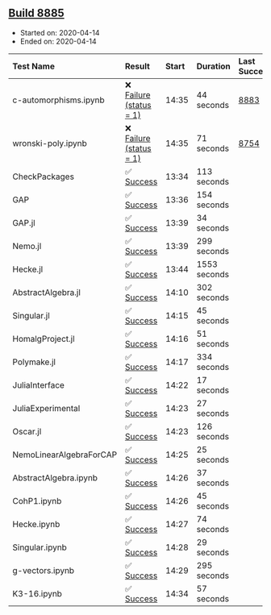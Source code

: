 ## [Build 8885](https://oscarci.mathematik.uni-kl.de/job/oscar/8885/)

* Started on: 2020-04-14
* Ended on: 2020-04-14

| Test Name    | Result | Start | Duration | Last Success | First Failure |
|:-------------|:-------|:------|:---------|:-------------|:--------------|
| c-automorphisms.ipynb | ❌ [Failure (status = 1)](https://oscarci.mathematik.uni-kl.de/job/oscar/8885/artifact/logs/build-8885/c-automorphisms.ipynb.log) | 14:35 | 44 seconds | [8883](https://oscarci.mathematik.uni-kl.de/job/oscar/8883/) | [8884](https://oscarci.mathematik.uni-kl.de/job/oscar/8884/) |
| wronski-poly.ipynb | ❌ [Failure (status = 1)](https://oscarci.mathematik.uni-kl.de/job/oscar/8885/artifact/logs/build-8885/wronski-poly.ipynb.log) | 14:35 | 71 seconds | [8754](https://oscarci.mathematik.uni-kl.de/job/oscar/8754/) | [8755](https://oscarci.mathematik.uni-kl.de/job/oscar/8755/) |
| CheckPackages | ✅ [Success](https://oscarci.mathematik.uni-kl.de/job/oscar/8885/artifact/logs/build-8885/CheckPackages.log) | 13:34 | 113 seconds |  |  |
| GAP | ✅ [Success](https://oscarci.mathematik.uni-kl.de/job/oscar/8885/artifact/logs/build-8885/GAP.log) | 13:36 | 154 seconds |  |  |
| GAP.jl | ✅ [Success](https://oscarci.mathematik.uni-kl.de/job/oscar/8885/artifact/logs/build-8885/GAP.jl.log) | 13:39 | 34 seconds |  |  |
| Nemo.jl | ✅ [Success](https://oscarci.mathematik.uni-kl.de/job/oscar/8885/artifact/logs/build-8885/Nemo.jl.log) | 13:39 | 299 seconds |  |  |
| Hecke.jl | ✅ [Success](https://oscarci.mathematik.uni-kl.de/job/oscar/8885/artifact/logs/build-8885/Hecke.jl.log) | 13:44 | 1553 seconds |  |  |
| AbstractAlgebra.jl | ✅ [Success](https://oscarci.mathematik.uni-kl.de/job/oscar/8885/artifact/logs/build-8885/AbstractAlgebra.jl.log) | 14:10 | 302 seconds |  |  |
| Singular.jl | ✅ [Success](https://oscarci.mathematik.uni-kl.de/job/oscar/8885/artifact/logs/build-8885/Singular.jl.log) | 14:15 | 45 seconds |  |  |
| HomalgProject.jl | ✅ [Success](https://oscarci.mathematik.uni-kl.de/job/oscar/8885/artifact/logs/build-8885/HomalgProject.jl.log) | 14:16 | 51 seconds |  |  |
| Polymake.jl | ✅ [Success](https://oscarci.mathematik.uni-kl.de/job/oscar/8885/artifact/logs/build-8885/Polymake.jl.log) | 14:17 | 334 seconds |  |  |
| JuliaInterface | ✅ [Success](https://oscarci.mathematik.uni-kl.de/job/oscar/8885/artifact/logs/build-8885/JuliaInterface.log) | 14:22 | 17 seconds |  |  |
| JuliaExperimental | ✅ [Success](https://oscarci.mathematik.uni-kl.de/job/oscar/8885/artifact/logs/build-8885/JuliaExperimental.log) | 14:23 | 27 seconds |  |  |
| Oscar.jl | ✅ [Success](https://oscarci.mathematik.uni-kl.de/job/oscar/8885/artifact/logs/build-8885/Oscar.jl.log) | 14:23 | 126 seconds |  |  |
| NemoLinearAlgebraForCAP | ✅ [Success](https://oscarci.mathematik.uni-kl.de/job/oscar/8885/artifact/logs/build-8885/NemoLinearAlgebraForCAP.log) | 14:25 | 25 seconds |  |  |
| AbstractAlgebra.ipynb | ✅ [Success](https://oscarci.mathematik.uni-kl.de/job/oscar/8885/artifact/logs/build-8885/AbstractAlgebra.ipynb.log) | 14:26 | 37 seconds |  |  |
| CohP1.ipynb | ✅ [Success](https://oscarci.mathematik.uni-kl.de/job/oscar/8885/artifact/logs/build-8885/CohP1.ipynb.log) | 14:26 | 45 seconds |  |  |
| Hecke.ipynb | ✅ [Success](https://oscarci.mathematik.uni-kl.de/job/oscar/8885/artifact/logs/build-8885/Hecke.ipynb.log) | 14:27 | 74 seconds |  |  |
| Singular.ipynb | ✅ [Success](https://oscarci.mathematik.uni-kl.de/job/oscar/8885/artifact/logs/build-8885/Singular.ipynb.log) | 14:28 | 29 seconds |  |  |
| g-vectors.ipynb | ✅ [Success](https://oscarci.mathematik.uni-kl.de/job/oscar/8885/artifact/logs/build-8885/g-vectors.ipynb.log) | 14:29 | 295 seconds |  |  |
| K3-16.ipynb | ✅ [Success](https://oscarci.mathematik.uni-kl.de/job/oscar/8885/artifact/logs/build-8885/K3-16.ipynb.log) | 14:34 | 57 seconds |  |  |
